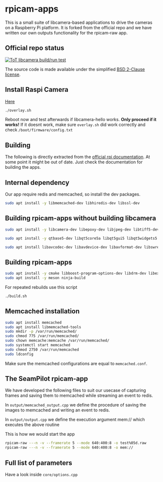# rpicam-apps
This is a small suite of libcamera-based applications to drive the cameras on a Raspberry Pi platform. It is forked from the official repo and we have written our own outputs functionality for the rpicam-raw app.

Official repo status
------

[![ToT libcamera build/run test](https://github.com/raspberrypi/rpicam-apps/actions/workflows/rpicam-test.yml/badge.svg)](https://github.com/raspberrypi/rpicam-apps/actions/workflows/rpicam-test.yml)

The source code is made available under the simplified [BSD 2-Clause license](https://spdx.org/licenses/BSD-2-Clause.html).

Install Raspi Camera
-----

[Here](https://www.raspberrypi.com/documentation/accessories/camera.html#installing-a-raspberry-pi-camera)

```sh
./overlay.sh
```

Reboot now and test afterwards if libcamera-hello works. **Only proceed if it works!** If it doesnt work, make sure `overlay.sh` did work correctly and check `/boot/firmware/config.txt`

Building
------

The following is directly extracted from the [official rpi documentation](https://www.raspberrypi.com/documentation/computers/camera_software.html#building-rpicam-apps-without-building-libcamera). At some point it might be out of date. Just check the documentation for building the apps.

Internal dependency
------

Our app require redis and memcached, so install the dev packages.

```sh
sudo apt install -y libmemcached-dev libhiredis-dev libssl-dev
```

Building rpicam-apps without building libcamera
------

```sh
sudo apt install -y libcamera-dev libepoxy-dev libjpeg-dev libtiff5-dev libpng-dev

sudo apt install -y qtbase5-dev libqt5core5a libqt5gui5 libqt5widgets5

sudo apt install libavcodec-dev libavdevice-dev libavformat-dev libswresample-dev
```

Building rpicam-apps
------

```sh
sudo apt install -y cmake libboost-program-options-dev libdrm-dev libexif-dev
sudo apt install -y meson ninja-build
```

For repeated rebuilds use this script

```sh
./build.sh
```

Memcached installation
------

```sh
sudo apt install memcached
sudo apt install libmemcached-tools
sudo mkdir -p /var/run/memcached/
sudo chmod 775 /var/run/memcached/
sudo chown memcache:memcache /var/run/memcached/
sudo systemctl start memcached
sudo chmod 2750 /var/run/memcached
sudo ldconfig
```

Make sure the memcached configurations are equal to `memcached.conf`. 

The SeamPilot rpicam-app
------

We have developed the following files to suit our usecase of capturing frames and saving them to memcached while streaming an event to redis.

In `output/memcached_output.cpp` we define the procedure of saving the images to memcached and writing an event to redis.

In `output/output.cpp` we define the execution argument mem:// which executes the above routine

This is how we would start the app

```sh
rpicam-raw ---n -v --framerate 5 --mode 640:400:8 -o test%05d.raw 
rpicam-raw ---n -v --framerate 5 --mode 640:400:8 -o mem://
```

Full list of parameters
------

Have a look inside `core/options.cpp`
